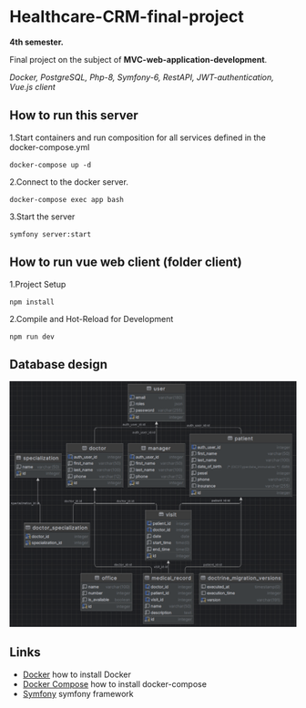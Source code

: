 # Healthcare-CRM-final-project
**4th semester.**

Final project on the subject of **MVC-web-application-development**.

<i>Docker, PostgreSQL, Php-8, Symfony-6, RestAPI, JWT-authentication, Vue.js client</i>


## How to run this server

1.Start containers and run composition for all services defined in the docker-compose.yml

    docker-compose up -d

2.Connect to the docker server.

    docker-compose exec app bash

3.Start the server

    symfony server:start


## How to run vue web client (folder client)

1.Project Setup

    npm install

2.Compile and Hot-Reload for Development

    npm run dev


## Database design

![Database design](https://github.com/gitEugeneL/Healthcare-CRM-final-project/raw/master/presentation/dbDesign.png)


## Links

* [Docker](https://developer.fedoraproject.org/tools/docker/about.html) how to install Docker
* [Docker Compose](https://developer.fedoraproject.org/tools/docker/compose.html) how to install docker-compose
* [Symfony](https://symfony.com/) symfony framework